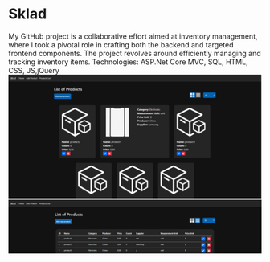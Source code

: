 # Sklad
My GitHub project is a collaborative effort aimed at inventory management, where I took a pivotal role in crafting both the backend and targeted frontend components. The project revolves around efficiently managing and tracking inventory items.
Technologies:  ASP.Net Core MVC, SQL, HTML, CSS, JS,jQuery
![Image alt](https://github.com/YakobchukArtem/Sklad/blob/master/sklad1.jpg)
![Image alt](https://github.com/YakobchukArtem/Sklad/blob/master/sklad2.jpg)

